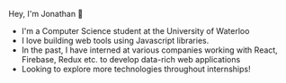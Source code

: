 Hey, I'm Jonathan 👋 

<!---
theJonathanXue/theJonathanXue is a ✨ special ✨ repository because its `README.md` (this file) appears on your GitHub profile.
You can click the Preview link to take a look at your changes.
--->

- I'm a Computer Science student at the University of Waterloo
- I love building web tools using Javascript libraries.
- In the past, I have interned at various companies working with React, Firebase, Redux etc. to develop data-rich web applications
- Looking to explore more technologies throughout internships!
